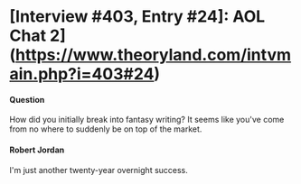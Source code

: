# [Interview #403, Entry #24]: AOL Chat 2](https://www.theoryland.com/intvmain.php?i=403#24)

#### Question

How did you initially break into fantasy writing? It seems like you've come from no where to suddenly be on top of the market.

#### Robert Jordan

I'm just another twenty-year overnight success.

